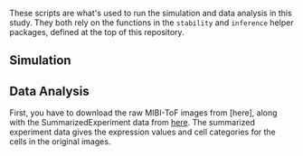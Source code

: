 
These scripts are what's used to run the simulation and data analysis in this
study. They both rely on the functions in the `stability` and `inference` helper
packages, defined at the top of this repository.

## Simulation


## Data Analysis

First, you have to download the raw MIBI-ToF images from [here], along with the
SummarizedExperiment data from
[here](https://drive.google.com/drive/folders/1Qb6VgVkWfy2x5Dr7kzqMAfzOLas1G6v-).
The summarized experiment data gives the expression values and cell categories
for the cells in the original images.
